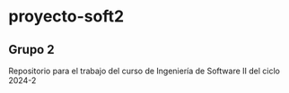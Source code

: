 # proyecto-soft2

## Grupo 2
Repositorio para el trabajo del curso de Ingeniería de Software II del ciclo 2024-2
